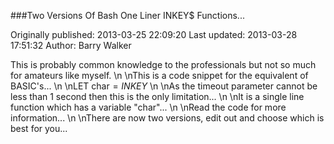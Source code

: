 ###Two Versions Of Bash One Liner INKEY$ Functions...

Originally published: 2013-03-25 22:09:20
Last updated: 2013-03-28 17:51:32
Author: Barry Walker

This is probably common knowledge to the professionals but not so much for amateurs like myself.\n\nThis is a code snippet for the equivalent of BASIC's...\n\nLET char$=INKEY$\n\nAs the timeout parameter cannot be less than 1 second then this is the only limitation...\n\nIt is a single line function which has a variable "char"...\n\nRead the code for more information...\n\nThere are now two versions, edit out and choose which is best for you...